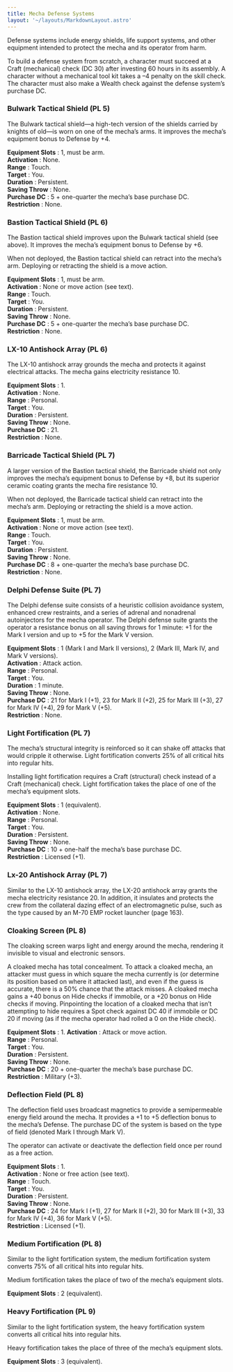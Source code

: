 ```yaml
---
title: Mecha Defense Systems
layout: '~/layouts/MarkdownLayout.astro'
---
```

Defense systems include energy shields, life support systems, and other
equipment intended to protect the mecha and its operator from harm.

To build a defense system from scratch, a character must succeed at a Craft
(mechanical) check (DC 30) after investing 60 hours in its assembly. A
character without a mechanical tool kit takes a –4 penalty on the skill check.
The character must also make a Wealth check against the defense system’s
purchase DC.

### Bulwark Tactical Shield (PL 5)

The Bulwark tactical shield—a high-tech version of the shields carried by
knights of old—is worn on one of the mecha’s arms. It improves the mecha’s
equipment bonus to Defense by +4.

**Equipment Slots** : 1, must be arm.  
**Activation** : None.  
**Range** : Touch.  
**Target** : You.  
**Duration** : Persistent.  
**Saving Throw** : None.  
**Purchase DC** : 5 + one-quarter the mecha’s base purchase DC.  
**Restriction** : None.

### Bastion Tactical Shield (PL 6)

The Bastion tactical shield improves upon the Bulwark tactical shield (see
above). It improves the mecha’s equipment bonus to Defense by +6.

When not deployed, the Bastion tactical shield can retract into the mecha’s
arm. Deploying or retracting the shield is a move action.

**Equipment Slots** : 1, must be arm.  
**Activation** : None or move action (see text).  
**Range** : Touch.  
**Target** : You.  
**Duration** : Persistent.  
**Saving Throw** : None.  
**Purchase DC** : 5 + one-quarter the mecha’s base purchase DC.  
**Restriction** : None.

### LX-10 Antishock Array (PL 6)

The LX-10 antishock array grounds the mecha and protects it against electrical
attacks. The mecha gains electricity resistance 10.

**Equipment Slots** : 1.  
**Activation** : None.  
**Range** : Personal.  
**Target** : You.  
**Duration** : Persistent.  
**Saving Throw** : None.  
**Purchase DC** : 21.  
**Restriction** : None.

### Barricade Tactical Shield (PL 7)

A larger version of the Bastion tactical shield, the Barricade shield not only
improves the mecha’s equipment bonus to Defense by +8, but its superior
ceramic coating grants the mecha fire resistance 10.

When not deployed, the Barricade tactical shield can retract into the mecha’s
arm. Deploying or retracting the shield is a move action.

**Equipment Slots** : 1, must be arm.  
**Activation** : None or move action (see text).  
**Range** : Touch.  
**Target** : You.  
**Duration** : Persistent.  
**Saving Throw** : None.  
**Purchase DC** : 8 + one-quarter the mecha’s base purchase DC.  
**Restriction** : None.

### Delphi Defense Suite (PL 7)

The Delphi defense suite consists of a heuristic collision avoidance system,
enhanced crew restraints, and a series of adrenal and nonadrenal autoinjectors
for the mecha operator. The Delphi defense suite grants the operator a
resistance bonus on all saving throws for 1 minute: +1 for the Mark I version
and up to +5 for the Mark V version.

**Equipment Slots** : 1 (Mark I and Mark II versions), 2 (Mark III, Mark IV,
and Mark V versions).  
**Activation** : Attack action.  
**Range** : Personal.  
**Target** : You.  
**Duration** : 1 minute.  
**Saving Throw** : None.  
**Purchase DC** : 21 for Mark I (+1), 23 for Mark II (+2), 25 for Mark III
(+3), 27 for Mark IV (+4), 29 for Mark V (+5).  
**Restriction** : None.

### Light Fortification (PL 7)

The mecha’s structural integrity is reinforced so it can shake off attacks
that would cripple it otherwise. Light fortification converts 25% of all
critical hits into regular hits.

Installing light fortification requires a Craft (structural) check instead of
a Craft (mechanical) check. Light fortification takes the place of one of the
mecha’s equipment slots.

**Equipment Slots** : 1 (equivalent).  
**Activation** : None.  
**Range** : Personal.  
**Target** : You.  
**Duration** : Persistent.  
**Saving Throw** : None.  
**Purchase DC** : 10 + one-half the mecha’s base purchase DC.  
**Restriction** : Licensed (+1).

### Lx-20 Antishock Array (PL 7)

Similar to the LX-10 antishock array, the LX-20 antishock array grants the
mecha electricity resistance 20. In addition, it insulates and protects the
crew from the collateral dazing effect of an electromagnetic pulse, such as
the type caused by an M-70 EMP rocket launcher (page 163).

### Cloaking Screen (PL 8)

The cloaking screen warps light and energy around the mecha, rendering it
invisible to visual and electronic sensors.

A cloaked mecha has total concealment. To attack a cloaked mecha, an attacker
must guess in which square the mecha currently is (or determine its position
based on where it attacked last), and even if the guess is accurate, there is
a 50% chance that the attack misses. A cloaked mecha gains a +40 bonus on Hide
checks if immobile, or a +20 bonus on Hide checks if moving. Pinpointing the
location of a cloaked mecha that isn’t attempting to hide requires a Spot
check against DC 40 if immobile or DC 20 if moving (as if the mecha operator
had rolled a 0 on the Hide check).

**Equipment Slots** : 1. **Activation** : Attack or move action.  
**Range** : Personal.  
**Target** : You.  
**Duration** : Persistent.  
**Saving Throw** : None.  
**Purchase DC** : 20 + one-quarter the mecha’s base purchase DC.  
**Restriction** : Military (+3).

### Deflection Field (PL 8)

The deflection field uses broadcast magnetics to provide a semipermeable
energy field around the mecha. It provides a +1 to +5 deflection bonus to the
mecha’s Defense. The purchase DC of the system is based on the type of field
(denoted Mark I through Mark V).

The operator can activate or deactivate the deflection field once per round as
a free action.

**Equipment Slots** : 1.  
**Activation** : None or free action (see text).  
**Range** : Touch.  
**Target** : You.  
**Duration** : Persistent.  
**Saving Throw** : None.  
**Purchase DC** : 24 for Mark I (+1), 27 for Mark II (+2), 30 for Mark III
(+3), 33 for Mark IV (+4), 36 for Mark V (+5).  
**Restriction** : Licensed (+1).

### Medium Fortification (PL 8)

Similar to the light fortification system, the medium fortification system
converts 75% of all critical hits into regular hits.

Medium fortification takes the place of two of the mecha’s equipment slots.

**Equipment Slots** : 2 (equivalent).

### Heavy Fortification (PL 9)

Similar to the light fortification system, the heavy fortification system
converts all critical hits into regular hits.

Heavy fortification takes the place of three of the mecha’s equipment slots.

**Equipment Slots** : 3 (equivalent).

